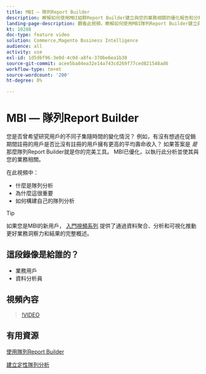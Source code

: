 ```yaml
---
title: MBI — 隊列Report Builder
description: 瞭解如何使用MBI組群Report Builder建立與您的業務相關的優化報告和分析。
landing-page-description: 觀看此視頻，瞭解如何使用MBI隊列Report Builder建立與您的業務相關的優化報告和分析。
kt: 10288
doc-type: feature video
solution: Commerce,Magento Business Intelligence
audience: all
activity: use
exl-id: 1d5d6f96-3e0d-4c0d-a8fe-370be6ea1b38
source-git-commit: acee5ba84ea32e14a743cd269f77ced821548ad6
workflow-type: tm+mt
source-wordcount: '200'
ht-degree: 0%

---
```


# MBI — 隊列Report Builder

您是否曾希望研究用戶的不同子集隨時間的變化情況？ 例如，有沒有想過在促銷期間註冊的用戶是否比沒有註冊的用戶擁有更高的平均壽命收入？ 如果答案是 _是_&#x200B;那麼隊列Report Builder就是你的完美工具。 MBI已優化，以執行此分析並使其與您的業務相關。

在此視頻中：

- 什麼是隊列分析
- 為什麼這很重要
- 如何構建自己的隊列分析

>[!TIP]
>
>如果您是MBI的新用戶， [入門視頻系列](1-overview.md) 提供了通過資料聚合、分析和可視化推動更好業務洞察力和結果的完整概述。

## 這段錄像是給誰的？

- 業務用戶
- 資料分析員

## 視頻內容

>[!VIDEO](https://video.tv.adobe.com/v/342407?quality=12&learn=on)

## 有用資源

[使用隊列Report Builder](https://docs.magento.com/mbi/data-analyst/dev-reports/cohort-rpt-bldr.html)

[建立定性隊列分析](https://docs.magento.com/mbi/data-analyst/dev-reports/create-qual-cohort-analysis.html)
